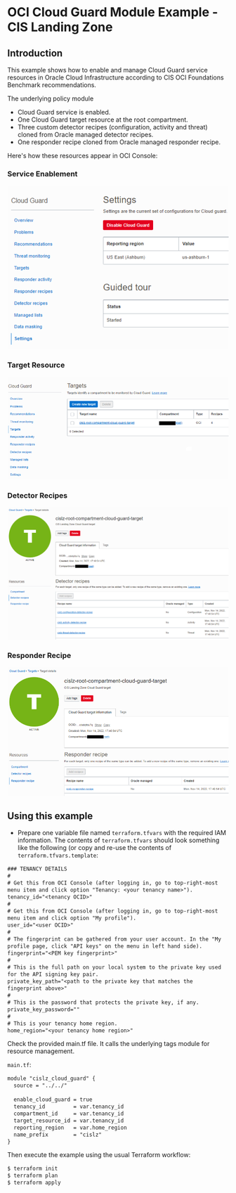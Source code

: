 # OCI Cloud Guard Module Example - CIS Landing Zone

## Introduction

This example shows how to enable and manage Cloud Guard service resources in Oracle Cloud Infrastructure according to CIS OCI Foundations Benchmark recommendations.

The underlying policy module 

- Cloud Guard service is enabled.
- One Cloud Guard target resource at the root compartment.
- Three custom detector recipes (configuration, activity and threat) cloned from Oracle managed detector recipes.
- One responder recipe cloned from Oracle managed responder recipe.

Here's how these resources appear in OCI Console:

### Service Enablement
![Cloud Guard Enabled](images/cloud-guard-enabled.PNG)

### Target Resource
![Cloud Guard Target](images/cloud-guard-target.PNG)

### Detector Recipes
![Cloud Guard Detector Recipes](images/cloud-guard-detector-recipes.PNG)

### Responder Recipe
![Cloud Guard Responder Recipe](images/cloud-guard-responder-recipe.PNG)

## Using this example
* Prepare one variable file named `terraform.tfvars` with the required IAM information. The contents of `terraform.tfvars` should look something like the following (or copy and re-use the contents of `terraform.tfvars.template`:

```
### TENANCY DETAILS
#
# Get this from OCI Console (after logging in, go to top-right-most menu item and click option "Tenancy: <your tenancy name>").
tenancy_id="<tenancy OCID>"
#
# Get this from OCI Console (after logging in, go to top-right-most menu item and click option "My profile").
user_id="<user OCID>"
#
# The fingerprint can be gathered from your user account. In the "My profile page, click "API keys" on the menu in left hand side).
fingerprint="<PEM key fingerprint>"
#
# This is the full path on your local system to the private key used for the API signing key pair.
private_key_path="<path to the private key that matches the fingerprint above>"
#
# This is the password that protects the private key, if any.
private_key_password=""
#
# This is your tenancy home region.
home_region="<your tenancy home region>"
```

Check the provided main.tf file. It calls the underlying tags module for resource management.

`main.tf`:

```
module "cislz_cloud_guard" {
  source = "../../"

  enable_cloud_guard = true
  tenancy_id         = var.tenancy_id
  compartment_id     = var.tenancy_id
  target_resource_id = var.tenancy_id
  reporting_region   = var.home_region
  name_prefix        = "cislz"
} 
```

Then execute the example using the usual Terraform workflow:

```
$ terraform init
$ terraform plan
$ terraform apply
```